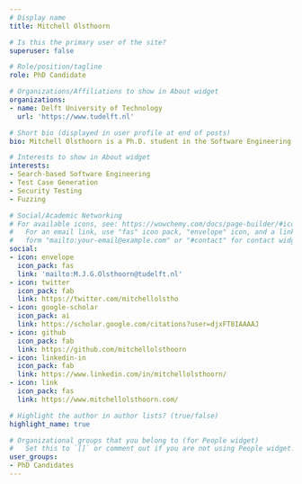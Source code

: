```yaml
---
# Display name
title: Mitchell Olsthoorn

# Is this the primary user of the site?
superuser: false

# Role/position/tagline
role: PhD Candidate

# Organizations/Affiliations to show in About widget
organizations:
- name: Delft University of Technology
  url: 'https://www.tudelft.nl'

# Short bio (displayed in user profile at end of posts)
bio: Mitchell Olsthoorn is a Ph.D. student in the Software Engineering Research Group (SERG) at Delft University of Technology. He is also a member of the Computational Intelligence for Software Engineering lab (CISELab) and the Blockchain lab. Mitchell holds an M.Sc. degree in Computer Science – with a specialization in Cyber Security and Blockchain. His interests include network security, computational intelligence, and pen-testing. Mitchell is currently working on Security testing for blockchain.

# Interests to show in About widget
interests:
- Search-based Software Engineering
- Test Case Generation
- Security Testing
- Fuzzing

# Social/Academic Networking
# For available icons, see: https://wowchemy.com/docs/page-builder/#icons
#   For an email link, use "fas" icon pack, "envelope" icon, and a link in the
#   form "mailto:your-email@example.com" or "#contact" for contact widget.
social:
- icon: envelope
  icon_pack: fas
  link: 'mailto:M.J.G.Olsthoorn@tudelft.nl'
- icon: twitter
  icon_pack: fab
  link: https://twitter.com/mitchellolstho
- icon: google-scholar
  icon_pack: ai
  link: https://scholar.google.com/citations?user=djxFT8IAAAAJ
- icon: github
  icon_pack: fab
  link: https://github.com/mitchellolsthoorn
- icon: linkedin-in
  icon_pack: fab
  link: https://www.linkedin.com/in/mitchellolsthoorn/
- icon: link
  icon_pack: fas
  link: https://www.mitchellolsthoorn.com/

# Highlight the author in author lists? (true/false)
highlight_name: true

# Organizational groups that you belong to (for People widget)
#   Set this to `[]` or comment out if you are not using People widget.
user_groups:
- PhD Candidates
---
```

